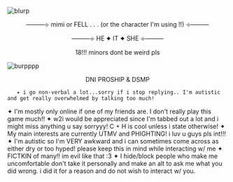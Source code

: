 ![blurp](https://64.media.tumblr.com/b649e9d17c9758af620c087ab6aff40b/ab8b3a171f830c43-11/s2048x3072/ac1695b70c6f5735dd95fc22a9fe5220af53609d.pnj)
<p align="center">
———⟣ mimi or FELL . . . (or the character I'm using !!) ⟢———
  
  <p align="center">
———⟣ HE ✦ IT ✦ SHE ⟢———
     <p align="center">
18!!! minors dont be weird pls

![burpppp](https://64.media.tumblr.com/3737c233de4215d92174c16e549d4940/f2022a2f0b9b1ac3-37/s2048x3072/6b7095cfbe16bb9e5df190602ad5a91ef93a46e1.pnj)
  <p align="center">
    DNI PROSHIP & DSMP
     
       ✦ i go non-verbal a lot...sorry if i stop replying.. I'm autistic and get really overwhelmed by talking too much!
       
✦ I'm mostly only online if one of my friends are. I don't really play this game much!! 
       ✦ w2i would be appreciated since I'm tabbed out a lot and i might miss anything u say sorryyy! C + H is cool unless i state otherwise! 
        ✦ My main interests are currently UTMV and PHIGHTING! i luv u guys pls int!!!
          ✦ I'm autistic so I'm VERY awkward and i can sometimes come across as either dry or too hyped! please keep this in mind while interacting w/ me
       ✦ FICTKIN of many!! im evil like that :3 
           ✦ I hide/block people who make me uncomfortable don't take it personally and make an alt to ask me what you did wrong. i did it for a reason and do not wish to interact w/ you.

 
